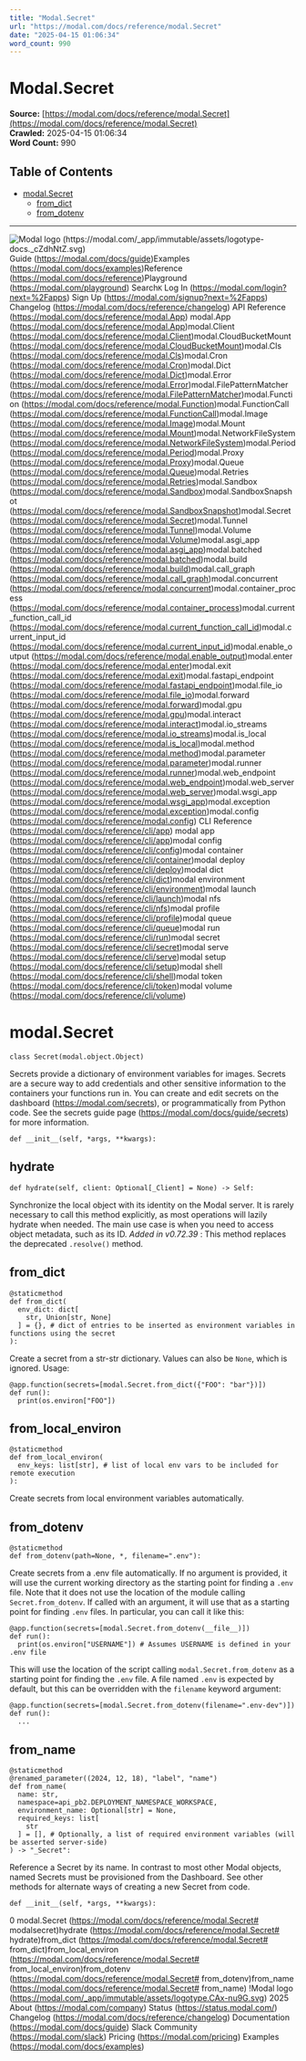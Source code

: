 ```yaml
---
title: "Modal.Secret"
url: "https://modal.com/docs/reference/modal.Secret"
date: "2025-04-15 01:06:34"
word_count: 990
---
```


# Modal.Secret

**Source:** [https://modal.com/docs/reference/modal.Secret](https://modal.com/docs/reference/modal.Secret)  
**Crawled:** 2025-04-15 01:06:34  
**Word Count:** 990

## Table of Contents

- [modal.Secret](#modalsecret)
  - [from_dict](#fromdict)
  - [from_dotenv](#fromdotenv)

---

![Modal logo (https://modal.com/_app/immutable/assets/logotype-docs._cZdhNtZ.svg)](https://modal.com/docs)
Guide (https://modal.com/docs/guide)Examples (https://modal.com/docs/examples)Reference (https://modal.com/docs/reference)Playground (https://modal.com/playground)
Search`K`
Log In (https://modal.com/login?next=%2Fapps) Sign Up (https://modal.com/signup?next=%2Fapps)
Changelog (https://modal.com/docs/reference/changelog) API Reference (https://modal.com/docs/reference/modal.App) modal.App (https://modal.com/docs/reference/modal.App)modal.Client (https://modal.com/docs/reference/modal.Client)modal.CloudBucketMount (https://modal.com/docs/reference/modal.CloudBucketMount)modal.Cls (https://modal.com/docs/reference/modal.Cls)modal.Cron (https://modal.com/docs/reference/modal.Cron)modal.Dict (https://modal.com/docs/reference/modal.Dict)modal.Error (https://modal.com/docs/reference/modal.Error)modal.FilePatternMatcher (https://modal.com/docs/reference/modal.FilePatternMatcher)modal.Function (https://modal.com/docs/reference/modal.Function)modal.FunctionCall (https://modal.com/docs/reference/modal.FunctionCall)modal.Image (https://modal.com/docs/reference/modal.Image)modal.Mount (https://modal.com/docs/reference/modal.Mount)modal.NetworkFileSystem (https://modal.com/docs/reference/modal.NetworkFileSystem)modal.Period (https://modal.com/docs/reference/modal.Period)modal.Proxy (https://modal.com/docs/reference/modal.Proxy)modal.Queue (https://modal.com/docs/reference/modal.Queue)modal.Retries (https://modal.com/docs/reference/modal.Retries)modal.Sandbox (https://modal.com/docs/reference/modal.Sandbox)modal.SandboxSnapshot (https://modal.com/docs/reference/modal.SandboxSnapshot)modal.Secret (https://modal.com/docs/reference/modal.Secret)modal.Tunnel (https://modal.com/docs/reference/modal.Tunnel)modal.Volume (https://modal.com/docs/reference/modal.Volume)modal.asgi_app (https://modal.com/docs/reference/modal.asgi_app)modal.batched (https://modal.com/docs/reference/modal.batched)modal.build (https://modal.com/docs/reference/modal.build)modal.call_graph (https://modal.com/docs/reference/modal.call_graph)modal.concurrent (https://modal.com/docs/reference/modal.concurrent)modal.container_process (https://modal.com/docs/reference/modal.container_process)modal.current_function_call_id (https://modal.com/docs/reference/modal.current_function_call_id)modal.current_input_id (https://modal.com/docs/reference/modal.current_input_id)modal.enable_output (https://modal.com/docs/reference/modal.enable_output)modal.enter (https://modal.com/docs/reference/modal.enter)modal.exit (https://modal.com/docs/reference/modal.exit)modal.fastapi_endpoint (https://modal.com/docs/reference/modal.fastapi_endpoint)modal.file_io (https://modal.com/docs/reference/modal.file_io)modal.forward (https://modal.com/docs/reference/modal.forward)modal.gpu (https://modal.com/docs/reference/modal.gpu)modal.interact (https://modal.com/docs/reference/modal.interact)modal.io_streams (https://modal.com/docs/reference/modal.io_streams)modal.is_local (https://modal.com/docs/reference/modal.is_local)modal.method (https://modal.com/docs/reference/modal.method)modal.parameter (https://modal.com/docs/reference/modal.parameter)modal.runner (https://modal.com/docs/reference/modal.runner)modal.web_endpoint (https://modal.com/docs/reference/modal.web_endpoint)modal.web_server (https://modal.com/docs/reference/modal.web_server)modal.wsgi_app (https://modal.com/docs/reference/modal.wsgi_app)modal.exception (https://modal.com/docs/reference/modal.exception)modal.config (https://modal.com/docs/reference/modal.config) CLI Reference (https://modal.com/docs/reference/cli/app) modal app (https://modal.com/docs/reference/cli/app)modal config (https://modal.com/docs/reference/cli/config)modal container (https://modal.com/docs/reference/cli/container)modal deploy (https://modal.com/docs/reference/cli/deploy)modal dict (https://modal.com/docs/reference/cli/dict)modal environment (https://modal.com/docs/reference/cli/environment)modal launch (https://modal.com/docs/reference/cli/launch)modal nfs (https://modal.com/docs/reference/cli/nfs)modal profile (https://modal.com/docs/reference/cli/profile)modal queue (https://modal.com/docs/reference/cli/queue)modal run (https://modal.com/docs/reference/cli/run)modal secret (https://modal.com/docs/reference/cli/secret)modal serve (https://modal.com/docs/reference/cli/serve)modal setup (https://modal.com/docs/reference/cli/setup)modal shell (https://modal.com/docs/reference/cli/shell)modal token (https://modal.com/docs/reference/cli/token)modal volume (https://modal.com/docs/reference/cli/volume)
# modal.Secret <a id="modalsecret"></a>
```
class Secret(modal.object.Object)
```
 Secrets provide a dictionary of environment variables for images.
Secrets are a secure way to add credentials and other sensitive information to the containers your functions run in. You can create and edit secrets on the dashboard (https://modal.com/secrets), or programmatically from Python code.
See the secrets guide page (https://modal.com/docs/guide/secrets) for more information.
```
def __init__(self, *args, **kwargs):
```
 ## hydrate
```
def hydrate(self, client: Optional[_Client] = None) -> Self:
```
 Synchronize the local object with its identity on the Modal server.
It is rarely necessary to call this method explicitly, as most operations will lazily hydrate when needed. The main use case is when you need to access object metadata, such as its ID.
_Added in v0.72.39_ : This method replaces the deprecated `.resolve()` method.
## from_dict <a id="fromdict"></a>
```
@staticmethod
def from_dict(
  env_dict: dict[
    str, Union[str, None]
  ] = {}, # dict of entries to be inserted as environment variables in functions using the secret
):
```
 Create a secret from a str-str dictionary. Values can also be `None`, which is ignored.
Usage:
```
@app.function(secrets=[modal.Secret.from_dict({"FOO": "bar"})])
def run():
  print(os.environ["FOO"])
```
 ## from_local_environ
```
@staticmethod
def from_local_environ(
  env_keys: list[str], # list of local env vars to be included for remote execution
):
```
 Create secrets from local environment variables automatically.
## from_dotenv <a id="fromdotenv"></a>
```
@staticmethod
def from_dotenv(path=None, *, filename=".env"):
```
 Create secrets from a .env file automatically.
If no argument is provided, it will use the current working directory as the starting point for finding a `.env` file. Note that it does not use the location of the module calling `Secret.from_dotenv`.
If called with an argument, it will use that as a starting point for finding `.env` files. In particular, you can call it like this:
```
@app.function(secrets=[modal.Secret.from_dotenv(__file__)])
def run():
  print(os.environ["USERNAME"]) # Assumes USERNAME is defined in your .env file
```
 This will use the location of the script calling `modal.Secret.from_dotenv` as a starting point for finding the `.env` file.
A file named `.env` is expected by default, but this can be overridden with the `filename` keyword argument:
```
@app.function(secrets=[modal.Secret.from_dotenv(filename=".env-dev")])
def run():
  ...
```
 ## from_name
```
@staticmethod
@renamed_parameter((2024, 12, 18), "label", "name")
def from_name(
  name: str,
  namespace=api_pb2.DEPLOYMENT_NAMESPACE_WORKSPACE,
  environment_name: Optional[str] = None,
  required_keys: list[
    str
  ] = [], # Optionally, a list of required environment variables (will be asserted server-side)
) -> "_Secret":
```
 Reference a Secret by its name.
In contrast to most other Modal objects, named Secrets must be provisioned from the Dashboard. See other methods for alternate ways of creating a new Secret from code.
```
def __init__(self, *args, **kwargs):
```
0 modal.Secret (https://modal.com/docs/reference/modal.Secret# modalsecret)hydrate (https://modal.com/docs/reference/modal.Secret# hydrate)from_dict (https://modal.com/docs/reference/modal.Secret# from_dict)from_local_environ (https://modal.com/docs/reference/modal.Secret# from_local_environ)from_dotenv (https://modal.com/docs/reference/modal.Secret# from_dotenv)from_name (https://modal.com/docs/reference/modal.Secret# from_name)
!Modal logo (https://modal.com/_app/immutable/assets/logotype.CAx-nu9G.svg)  2025
About (https://modal.com/company) Status (https://status.modal.com/) Changelog (https://modal.com/docs/reference/changelog) Documentation (https://modal.com/docs/guide) Slack Community (https://modal.com/slack) Pricing (https://modal.com/pricing) Examples (https://modal.com/docs/examples)